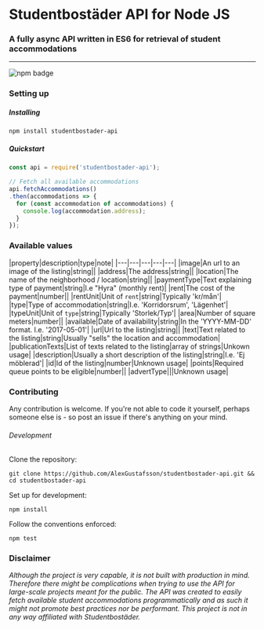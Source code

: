 # Studentbostäder API for Node JS
### A fully async API written in ES6 for retrieval of student accommodations
***
![npm badge](https://img.shields.io/npm/v/studentbostader-api.svg)

### Setting up

##### Installing

```
npm install studentbostader-api
```

##### Quickstart

```JavaScript
const api = require('studentbostader-api');

// Fetch all available accommodations
api.fetchAccommodations()
.then(accommodations => {
  for (const accommodation of accommodations) {
    console.log(accommodation.address);
  }
});
```

### Available values

|property|description|type|note|
|---|---|---|---|---|
|image|An url to an image of the listing|string||
|address|The address|string||
|location|The name of the neighborhood / location|string||
|paymentType|Text explaining type of payment|string|I.e "Hyra" (monthly rent)|
|rent|The cost of the payment|number||
|rentUnit|Unit of `rent`|string|Typically 'kr/mån'|
|type|Type of accommodation|string|I.e. 'Korridorsrum', 'Lägenhet'|
|typeUnit|Unit of `type`|string|Typically 'Storlek/Typ'|
|area|Number of square meters|number||
|available|Date of availability|string|In the 'YYYY-MM-DD' format. I.e. '2017-05-01'|
|url|Url to the listing|string||
|text|Text related to the listing|string|Usually "sells" the location and accommodation|
|publicationTexts|List of texts related to the listing|array of strings|Unkown usage|
|description|Usually a short description of the listing|string|I.e. 'Ej möblerad'|
|id|Id of the listing|number|Unknown usage|
|points|Required queue points to be eligible|number||
|advertType|||Unknown usage|

### Contributing

Any contribution is welcome. If you're not able to code it yourself, perhaps someone else is - so post an issue if there's anything on your mind.

###### Development

Clone the repository:
```
git clone https://github.com/AlexGustafsson/studentbostader-api.git && cd studentbostader-api
```

Set up for development:
```
npm install
```

Follow the conventions enforced:
```
npm test
```

### Disclaimer

_Although the project is very capable, it is not built with production in mind. Therefore there might be complications when trying to use the API for large-scale projects meant for the public. The API was created to easily fetch available student accommodations programmatically and as such it might not promote best practices nor be performant. This project is not in any way affiliated with Studentbostäder._
